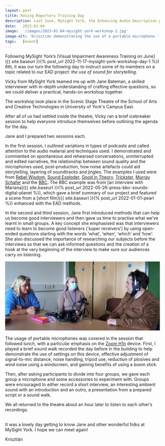 ```yaml
---
layout: post
title: Roving Reporters Training Day
description: Last June, MySight York, the Enhancing Audio Description project (represented by Krisztián), and Jane Bateman teamed up to introduce the basics of audio interviewing and creating podcasts to a group of visually impaired participants.
date:   2023-01-04
image:  '/images/2023-01-04-mysight-york-workshop-2.jpg'
image-alt: 'Krisztián demonstrating the use of a portable microphone.'
tags:   [event]
---
```


Following MySight York’s [Visual Impairment Awareness Training on June]({{ site.baseurl }}{% post_url 2022-11-17-mysight-york-workshop-day-1 %}) 6th, it was our turn the following day to instruct some of its members on a topic related to our EAD project: *the use of sound for storytelling*.

Vicky from MySight York teamed me up with Jane Bateman, a skilled interviewer with in-depth understanding of crafting effective questions, so we could deliver a practical, hands-on workshop together.

The workshop took place in the Scenic Stage Theatre of the School of Arts and Creative Technologies in University of York's Campus East.

After all of us had settled inside the theatre, Vicky ran a brief icebreaker session to help everyone introduce themselves before outlining the agenda for the day.

Jane and I prepared two sessions each.

In the first session, I outlined variations in types of podcasts and called attention to the audio material and techniques used. I demonstrated and commented on spontaneous and rehearsed conversations, uninterrupted and edited narratives, the relationship between sound quality and the microphones used, post-production, how noise artefacts could aid storytelling, layering of soundtracks and jingles. The examples I used were from [Rebel Wisdom](https://youtu.be/vpLAcewRBSE), [Sound Exploder](https://songexploder.net/steve-reich), [Good in Theory](https://goodintheorypod.com/episodes/socraticfamilyvalues), [Trickster](https://tricksterpodcast.com/), [Murray Schafer](https://youtu.be/rOlxuXHWfHw) and the [BBC](https://www.bbc.co.uk/programmes/m0015vcw). The BBC example was from [an interview with Mariana]({{ site.baseurl }}{% post_url 2022-05-26-press-bbc-sounds-digital-planet %}), which gave a brief summary of our project and featured a scene from a [short film]({{ site.baseurl }}{% post_url 2022-01-01-pearl %}) enhanced with the EAD methods.

In the second and third session, Jane first introduced methods that can help us become good interviewers and then gave us time to practise what we’ve learnt in small groups. A key concept she emphasised was that interviewers need to learn to become good listeners (‘super receivers’) by using open-ended questions starting with the words ‘what’, ‘when’, ‘which’ and ‘how’. She also discussed the importance of researching our subjects before the interviews so that we can ask informed questions and the creation of a hook at the very beginning of the interview to make sure our audiences carry on listening.

![Jane and two participants practising interviewing by a desk.](../images/2023-01-04-mysight-york-workshop-2-jane-session.jpg)

The usage of portable microphones was covered in the session that followed lunch, with a particular emphasis on the [Zoom H1n](https://zoomcorp.com/en/gb/handheld-recorders/handheld-recorders/h1n-handy-recorder/) device. First, I played a brief sound walk recorded the day before in the building to help demonstrate the use of settings on this device, effective adjustment of signal-to-mic distance, noise handling, tripod use, reduction of plosives and wind noise using a windscreen, and gaining benefits of using a boom stick.

Then, after asking participants to divide into four groups, we gave each group a microphone and some accessories to experiment with. Groups were encouraged to either record a short interview, an interesting ambient sound with an introduction and an outro, a presentation from a prepared script or a sound walk.

We all returned to the theatre about an hour later to listen to each other’s recordings. 

<!-- The one I also engaged with can be listened to with the web-audio player below. The transcription of this recording can be found at the end of this post. 

<iframe title="Roving Reporters Training Example" width="100%" height="20" scrolling="no" frameborder="no" src="https://w.soundcloud.com/player/?url=https%3A//api.soundcloud.com/tracks/1427828215&color=%23ff5500&amp;color=daa95f&amp;inverse=false&amp;auto_false=true&amp;show_user=true"></iframe>
-->

<br>
It was a lovely day getting to know Jane and other wonderful folks at MySight York. I hope we can meet again!

Krisztián

<!-- 
<br><br>

**Transcription of audio recording**

Jade: Already recording...

Krisztián: Okay. Guys, how was today? 

Lydia: Yeah, it was very good. Thank you!

Krisztián: What did you, ... what did you enjoy the most? 

Lydia: Hmm.. 

Jade: All of it, really! 

Lydia: All of it really, but we enjoyed listening to the podcasts. They were interesting, about how the different, like the sounds and different stories, and that there's a wide range of different people talking. So it was really interesting listening to that. 

York student helper: Was it [the workshop] what you expected? 

Jade: Hmmm... It wasn't really what, what I expected. I didn't really know what to expect, really. 

Lydia: I was the same. I didn't really know what to actually expect.

York student helper: But, you have had, ... have you had a good time? 

Lydia: Yeah, it's been really good.

Jade: Yeah.

York student helper: What do you think of the space, like the building? 

Jade: It was quite a good space. 

Lydia: It was yeah, it was a good space. And, it was a good venue to have it in really. Because, especially when it's ... when you're like recording things, being in a theatre, made it being in a .. it was really good, because it was like being in a professional, professional environment really. 

York student helper: And what's one thing you'd learnt today? 

Lydia: How to use a recording device. 

Jade: Yeah. 

Lydia: That's what I've learned to do.

Jade: That's the main one. 

Lydia: That's the main I have definetely learnt.

Jade: I am still sort of learning I think. 

Lydia: Yeah, we're still sort of learning how to get out heads around it. But it's definitely, it'll be a good, useful thing... for when trying to get visually impaired people to know our stories, and also to get them to listen to. So hopefully, they'll be able to either embrace the activity, or just find it nice to hear the, hear the stories really about all the different things we're going to talk about. 

Jade: Yeah.

York student helper: I was gonna say, how are you going to use these skills in the future? Have you got any plans, anything particularly you want to record?

Jade: Hmm.. 

Lydia: I don't really have any plans but, hmm... you know, it's always a good useful skill to have and it's always good to put on your CV saying that you have done this type of thing. So it can open the doors to, like job opportunities as well. 

Jade: I think it's interesting as well.

Lydia: And it's really interesting as well.

Jade: It's a new skill to sort of gain and... 

Lydia: It is, yeah.

Jade: Yeah.

Lydia: And it's good to have the experience on it now. 

Jade: Yeah. And to just sort of play about and then work things out...

Lydia: ... and then have it when you're working in an actual job.

Jade: Yeah. I think these are the main things really. 

York student helper: That was a good interview!

-->